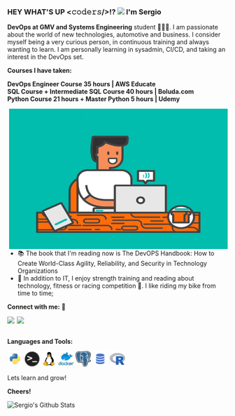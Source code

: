 ### HEY WHAT'S UP <𝚌𝚘𝚍𝚎𝚛𝚜/>!? <img src="https://media.giphy.com/media/hvRJCLFzcasrR4ia7z/giphy.gif" width="10px"> I'm Sergio
**DevOps at GMV and Systems Engineering** student 👨🏻‍💻. I am passionate about the world of new technologies, automotive and business.
I consider myself being a very curious person, in continuous training and always wanting to learn.
I am personally learning in sysadmin, CI/CD, and taking an interest in the DevOps set. 


**Courses I have taken:** <br>

**DevOps Engineer Course 35 hours | AWS Educate** <br>
**SQL Course + Intermediate SQL Course 40 hours | Boluda.com** <br>
**Python Course 21 hours + Master Python 5 hours | Udemy**




<img align="right" alt="GIF" src="https://github.com/sennayrton/sennayrton/blob/main/code2.gif" width="500" height="320" />


- 📚 The book that I'm reading now is The DevOPS Handbook: How to Create World-Class Agility, Reliability, and Security in Technology Organizations 
- 🚀 In addition to IT, I enjoy strength training and reading about technology, fitness or racing competition 📖. I like riding my bike from time to time;

**Connect with me:** 📌

<a href="https://www.linkedin.com/in/sergiopicazoserrano/">
  <img align="left" width="22px" src="https://cdn.jsdelivr.net/npm/simple-icons@v3/icons/linkedin.svg" />
</a>
<a href="https://dev.to/sennayrton">
  <img align="left"  width="22px" src="https://cdn.jsdelivr.net/npm/simple-icons@3.13.0/icons/dev-dot-to.svg" />
</a>

<br />
<br />

**Languages and Tools:**  


<img src="https://raw.githubusercontent.com/github/explore/80688e429a7d4ef2fca1e82350fe8e3517d3494d/topics/python/python.png" alt="PYTHON"
	width="35" height="35" />
<img src="https://raw.githubusercontent.com/github/explore/80688e429a7d4ef2fca1e82350fe8e3517d3494d/topics/terminal/terminal.png" alt="Terminal"
	width="35" height="35" />
<img src="https://raw.githubusercontent.com/github/explore/80688e429a7d4ef2fca1e82350fe8e3517d3494d/topics/linux/linux.png" alt="Linux"
	width="35" height="35" />
<img src="https://raw.githubusercontent.com/github/explore/80688e429a7d4ef2fca1e82350fe8e3517d3494d/topics/docker/docker.png" alt="Docker"
	width="35" height="35" />
<img src="https://raw.githubusercontent.com/github/explore/80688e429a7d4ef2fca1e82350fe8e3517d3494d/topics/postgresql/postgresql.png" alt="POSTGRESQL"
	width="35" height="35" />
<img src="https://raw.githubusercontent.com/github/explore/80688e429a7d4ef2fca1e82350fe8e3517d3494d/topics/sql/sql.png" alt="SQL"
	width="35" height="35" />
<img src="https://raw.githubusercontent.com/github/explore/80688e429a7d4ef2fca1e82350fe8e3517d3494d/topics/r/r.png" alt="R"
	width="35" height="35" />


	
Lets learn and grow!

**Cheers!**

![Sergio's Github Stats](https://github-readme-stats.vercel.app/api?username=sennayrton&show_icons=true&theme=radical)





